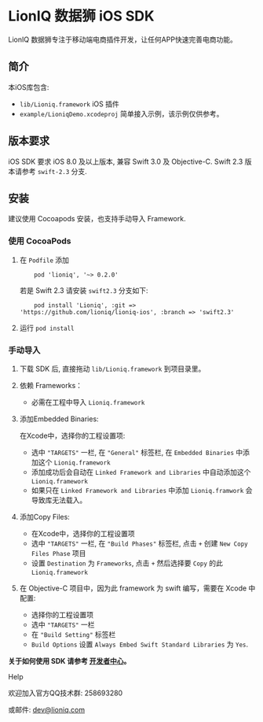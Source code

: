 # LionIQ 数据狮 iOS SDK

LionIQ 数据狮专注于移动端电商插件开发，让任何APP快速完善电商功能。

## 简介
本iOS库包含: 

- `lib/Lioniq.framework` iOS 插件
- `example/LioniqDemo.xcodeproj` 简单接入示例，该示例仅供参考。

## 版本要求
iOS SDK 要求 iOS 8.0 及以上版本, 兼容 Swift 3.0 及 Objective-C. Swift 2.3 版本请参考 `swift-2.3` 分支.

## 安装

建议使用 Cocoapods 安装，也支持手动导入 Framework.

### 使用 CocoaPods
1. 在 `Podfile` 添加
    
    ````
        pod 'lioniq', '~> 0.2.0'
    ````
    
    若是 Swift 2.3 请安装 `swift2.3` 分支如下: 

    ````
        pod install 'Lioniq', :git => 'https://github.com/lioniq/lioniq-ios', :branch => 'swift2.3'
    ````

2. 运行 `pod install`


### 手动导入
1. 下载 SDK 后, 直接拖动 `lib/Lioniq.framework` 到项目录里。

2. 依赖 Frameworks：

    - 必需在工程中导入 `Lioniq.framework`

3. 添加Embedded Binaries: 

    在Xcode中，选择你的工程设置项: 

    - 选中 `"TARGETS"` 一栏, 在 `"General"` 标签栏, 在 `Embedded Binaries` 中添加这个 `Lioniq.framework`
    - 添加成功后会自动在 `Linked Framework and Libraries` 中自动添加这个 `Lioniq.framework`
    - 如果只在 `Linked Framework and Libraries` 中添加 `Lioniq.framwork` 会导致库无法载入。

4. 添加Copy Files: 

    - 在Xcode中，选择你的工程设置项
    - 选中 `"TARGETS"` 一栏, 在 `"Build Phases"` 标签栏, 点击 `+` 创建 `New Copy Files Phase` 项目
    - 设置 `Destination` 为 `Frameworks`, 点击 `+` 然后选择要 `Copy` 的此 `Lioniq.framework`

5. 在 Objective-C 项目中，因为此 framework 为 swift 编写，需要在 Xcode 中配置: 

    - 选择你的工程设置项
    - 选中 `"TARGETS"` 一栏
    - 在 `"Build Setting"` 标签栏
    - `Build Options` 设置 `Always Embed Swift Standard Libraries` 为 `Yes`.
    
**关于如何使用 SDK 请参考 [开发者中心](http://docs.lioniq.com/)。**

Help

欢迎加入官方QQ技术群: 258693280

或邮件: dev@lioniq.com


